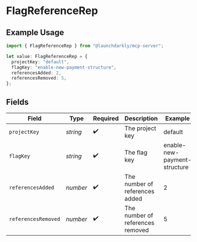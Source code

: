 # FlagReferenceRep

## Example Usage

```typescript
import { FlagReferenceRep } from "@launchdarkly/mcp-server";

let value: FlagReferenceRep = {
  projectKey: "default",
  flagKey: "enable-new-payment-structure",
  referencesAdded: 2,
  referencesRemoved: 5,
};
```

## Fields

| Field                            | Type                             | Required                         | Description                      | Example                          |
| -------------------------------- | -------------------------------- | -------------------------------- | -------------------------------- | -------------------------------- |
| `projectKey`                     | *string*                         | :heavy_check_mark:               | The project key                  | default                          |
| `flagKey`                        | *string*                         | :heavy_check_mark:               | The flag key                     | enable-new-payment-structure     |
| `referencesAdded`                | *number*                         | :heavy_check_mark:               | The number of references added   | 2                                |
| `referencesRemoved`              | *number*                         | :heavy_check_mark:               | The number of references removed | 5                                |